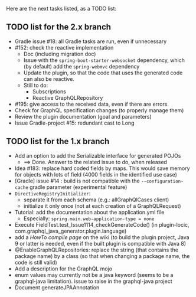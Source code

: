 Here are the next tasks listed, as a TODO list:

## TODO list for the 2.x branch
* Gradle issue #18: all Gradle tasks are run, even if unnecessary
* #152: check the reactive implementation
    * Doc (including migration doc)
    * Issue with the `spring-boot-starter-websocket` dependency, which (by default) add the `spring-webmvc` dependency
    * Update the plugin, so that the code that uses the generated code can also be reactive.
    * Still to do:
        * Subscriptions
        * Reactive GraphQLRepository
* #195: give access to the received data, even if there are errors
* Check for GraphQL specification changes (to properly manage them)
* Review the plugin documentation (goal and parameters)
* Issue Gradle-project #15: redundant cast to Long 


## TODO list for the 1.x branch
* Add an option to add the Serializable interface for generated POJOs
    * ==> Done. Answer to the related issue to do, when released
* Idea #183: replace hard coded fields by maps. This would save memory for objects with lots of field (4000 fields in the identified use case)
* [Gradle] issue #14 : build is not compatible with the `--configuration-cache` gradle parameter (experimental feature)
* `DirectiveRegistryInitializer`:
    * separate it from each schema (e.g.: allGraphQlCases client)
    * initialize it only once (not at each creation of a GraphQLRequest)
* Tutorial: add the documentation about the application.yml file
    * Especially: `spring.main.web-application-type = none`
* Execute FieldTest.test_Issue1114_checkGenerateCode() (in plugin-locic, com.graphql_java_generator.plugin.language)
* add a _HowTo compile page_ on the wiki (to build the plugin project, Java 9 or latter is needed, even if the built plugin is compatible with Java 8)
* @EnableGraphQLRepositories: replace the string (that contains the package name) by a class (so that when changing a package name, the code is still valid)
* Add a description for the GraphQL mojo
* enum values may currently not be a java keyword (seems to be a graphql-java limitation). issue to raise in the graphql-java project
* Document generateJPAAnnotation 

